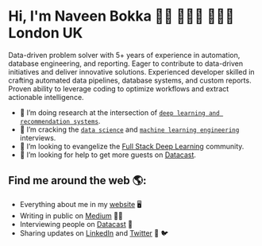 # Hi, I'm Naveen Bokka 👋🏼  👨🏽‍🎓 👨🏽‍💻 London UK

Data-driven problem solver with 5+ years of experience in automation, database engineering, and reporting. Eager to contribute to data-driven initiatives and deliver innovative solutions.
Experienced developer skilled in crafting automated data pipelines, database systems, and custom reports. Proven ability to leverage coding to optimize workflows and extract actionable intelligence.

- 🔭 I’m doing research at the intersection of [`deep learning and recommendation systems`](https://github.com/khanhnamle1994/transfer-rec).
- 🌱 I’m cracking the [`data science`](https://github.com/khanhnamle1994/cracking-the-data-science-interview) and [`machine learning engineering`](https://github.com/khanhnamle1994/technical-interview-prep) interviews.
- 👯 I’m looking to evangelize the [Full Stack Deep Learning](https://github.com/full-stack-deep-learning/course-gitbook) community.
- 🤔 I’m looking for help to get more guests on [Datacast](https://datacast.simplecast.com/).

## Find me around the web 🌎:
- Everything about me in my <a href="https://jameskle.com/">website</a> 🖥
- Writing in public on <a href="https://le-james94.medium.com/">Medium</a> ✍🏽
- Interviewing people on <a href="https://datacast.simplecast.com/"> Datacast</a> 🎤
- Sharing updates on <a href="https://www.linkedin.com/in/khanhnamle94">LinkedIn</a> and <a href="https://twitter.com/le_james94">Twitter</a> 💼  🐦
